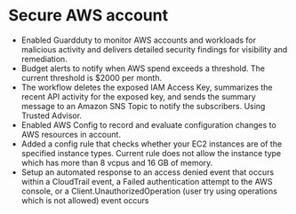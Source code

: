# Secure AWS account

- Enabled Guardduty to monitor AWS accounts and workloads for malicious activity and delivers detailed security findings for visibility and remediation.
- Budget alerts to notify when AWS spend exceeds a threshold. The current threshold is $2000 per month.
- The workflow deletes the exposed IAM Access Key, summarizes the recent API activity for the exposed key, and sends the summary message to an Amazon SNS Topic to notify the subscribers. Using Trusted Advisor.
- Enabled AWS Config to record and evaluate configuration changes to AWS resources in account.
- Added a config rule that checks whether your EC2 instances are of the specified instance types. Current rule does not allow the instance type which has more than 8 vcpus and 16 GB of memory.
- Setup an automated response to an access denied event that occurs within a CloudTrail event, a Failed authentication attempt to the AWS console, or a Client.UnauthorizedOperation (user try using operations which is not allowed) event occurs
